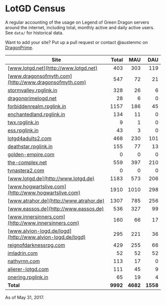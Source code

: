 # LotGD Census
A regular accounting of the usage on Legend of Green Dragon servers around the internet, including total, monthly active and daily active users. See `data/` for historical data.

Want to add your site? Put up a pull request or contact @austenmc on [DragonPrime](http://dragonprime.net).


Site | Total | MAU | DAU
--- | ---:| ---:| ---:
[www.lotgd.net](http://www.lotgd.net)|403|303|119
[www.dragonsofmyth.com](http://www.dragonsofmyth.com)|547|72|21
[stormvalley.rpglink.in](http://stormvalley.rpglink.in)|328|26|6
[dragonprimelogd.net](http://dragonprimelogd.net)|28|6|0
[forbiddenrealm.rpglink.in](http://forbiddenrealm.rpglink.in)|1157|186|45
[enchantedland.rpglink.in](http://enchantedland.rpglink.in)|134|11|0
[twx.rpglink.in](http://twx.rpglink.in)|9|1|0
[ess.rpglink.in](http://ess.rpglink.in)|43|3|0
[lotgd4adults2.com](http://lotgd4adults2.com)|468|230|101
[deathstar.rpglink.in](http://deathstar.rpglink.in)|155|77|13
[golden-empire.com](http://golden-empire.com)|0|0|0
[the-complex.net](http://the-complex.net)|559|397|210
[tynastera2.com](http://tynastera2.com)|0|0|0
[www.lotgd.de](http://www.lotgd.de)|1183|573|206
[www.hogwartslive.com](http://www.hogwartslive.com)|1910|1010|298
[www.atrahor.de](http://www.atrahor.de)|1307|785|256
[www.eassos.de](http://www.eassos.de)|536|327|99
[www.innersinners.com](http://www.innersinners.com)|160|66|17
[www.alvion-logd.de/logd](http://www.alvion-logd.de/logd)|295|221|36
[reignofdarknessrpg.com](http://reignofdarknessrpg.com)|429|255|66
[imladrin.com](http://imladrin.com)|52|52|52
[nathyrnn.com](http://nathyrnn.com)|113|17|0
[aljerer-lotgd.com](http://aljerer-lotgd.com)|111|45|9
[onering.rpglink.in](http://onering.rpglink.in)|65|19|4
**Total**|**9992**|**4682**|**1558**

As of May 31, 2017.
